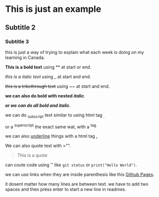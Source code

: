 # This is just an example
## Subtitle 2
### Subtitle 3
this is just a way of trying to explain what each week is doing on my learning in Canada.  

**This is a bold text** using ** at start or end.  

_this is a italic text_ using _ at start and end.  

~~this is a trikethrough text~~ using ~~ at start and end.  

**we can also do bold with nested _italic_**.  

***or we can do all bold and italic***.   

we can do <sub>subscript</sub> text similar to using html tag <sub>.  

or a <sup>superscript</sup> the exact same wat, with a <sup> tag.  

we can also <ins>underline</ins> things with a html tag <ins>.  


We can also quote text with >"".  

>This is a quote


can coute code using '' like `git status` or `print("Hello World")`.  

we can use links when they are inside parenthesis like this [Github Pages](https://pages.github.com/).  

it dosent matter how many lines are between text. we have to add two spaces and then press enter to start a new line in readmes.  

